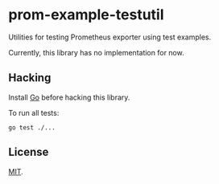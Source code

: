 # prom-example-testutil

Utilities for testing Prometheus exporter using test examples.

Currently, this library has no implementation for now.

## Hacking

Install [Go](https://golang.org/dl) before hacking this library.

To run all tests:
```
go test ./...
```

## License

[MIT](LICENSE).
